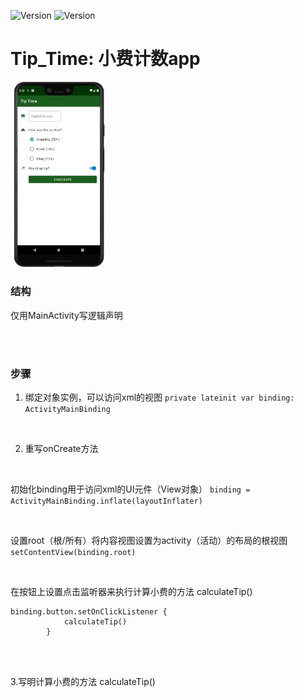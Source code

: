 ![Version](https://img.shields.io/badge/version-1.0.1-yellow)
![Version](https://img.shields.io/badge/milestones-2-brightgreen)


# Tip_Time: 小费计数app

<img src="app/src/main/res/picture/01.jpeg" width="30.5%" height="30.5%">

<br>

### 结构
仅用MainActivity写逻辑声明

<br>
<br>

### 步骤
1. 绑定对象实例，可以访问xml的视图
`private lateinit var binding: ActivityMainBinding`

<br>

2. 重写onCreate方法

<br>

初始化binding用于访问xml的UI元件（View对象）
`binding = ActivityMainBinding.inflate(layoutInflater)`

<br>

设置root（根/所有）将内容视图设置为activity（活动）的布局的根视图
`setContentView(binding.root)`

<br>

在按钮上设置点击监听器来执行计算小费的方法 calculateTip()
```
binding.button.setOnClickListener {
            calculateTip()
        }
```
<br>
<br>

3.写明计算小费的方法 calculateTip()
